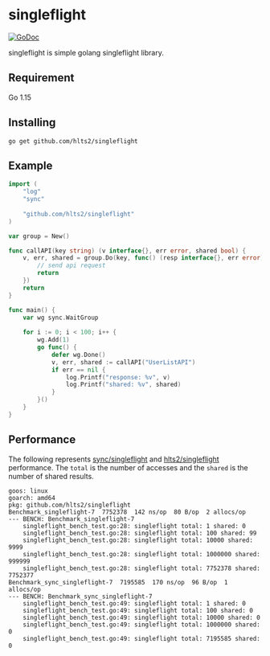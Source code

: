 # singleflight

[![GoDoc](https://godoc.org/github.com/hlts2/singleflight?status.svg)](http://godoc.org/github.com/hlts2/singleflight)

singleflight is simple golang singleflight library.

## Requirement

Go 1.15

## Installing

```
go get github.com/hlts2/singleflight
```

## Example

```go
import (
    "log"
    "sync"
    
    "github.com/hlts2/singleflight"
)

var group = New()

func callAPI(key string) (v interface{}, err error, shared bool) {
    v, err, shared = group.Do(key, func() (resp interface{}, err error) {
        // send api request
        return
    })
    return
}

func main() {
    var wg sync.WaitGroup
    
    for i := 0; i < 100; i++ {
        wg.Add(1)
        go func() {
            defer wg.Done()
            v, err, shared := callAPI("UserListAPI")
            if err == nil {
                log.Printf("response: %v", v)
                log.Printf("shared: %v", shared)
            }
        }()
    }
}
```

## Performance

The following represents [sync/singleflight](https://github.com/golang/sync/tree/master/singleflight) and [hlts2/singleflight](https://github.com/hlts2/singleflight) performance.
The `total` is the number of accesses and the `shared` is the number of shared results.

```
goos: linux
goarch: amd64
pkg: github.com/hlts2/singleflight
Benchmark_singleflight-7  7752378  142 ns/op  80 B/op  2 allocs/op
--- BENCH: Benchmark_singleflight-7
    singleflight_bench_test.go:28: singleflight total: 1 shared: 0
    singleflight_bench_test.go:28: singleflight total: 100 shared: 99
    singleflight_bench_test.go:28: singleflight total: 10000 shared: 9999
    singleflight_bench_test.go:28: singleflight total: 1000000 shared: 999999
    singleflight_bench_test.go:28: singleflight total: 7752378 shared: 7752377
Benchmark_sync_singleflight-7  7195585  170 ns/op  96 B/op  1 allocs/op
--- BENCH: Benchmark_sync_singleflight-7
    singleflight_bench_test.go:49: singleflight total: 1 shared: 0
    singleflight_bench_test.go:49: singleflight total: 100 shared: 0
    singleflight_bench_test.go:49: singleflight total: 10000 shared: 0
    singleflight_bench_test.go:49: singleflight total: 1000000 shared: 0
    singleflight_bench_test.go:49: singleflight total: 7195585 shared: 0
```